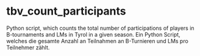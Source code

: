 # tbv_count_participants
Python script, which counts the total number of participations of players in B-tournaments and LMs in Tyrol in a given season. Ein Python Script, welches die gesamte Anzahl an Teilnahmen an B-Turnieren und LMs pro Teilnehmer zählt.
